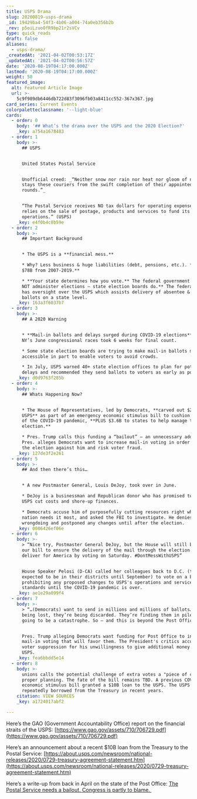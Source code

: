 ```yaml
---
title: USPS Drama
slug: 20200819-usps-drama
_id: 19429ba4-54f3-4b06-a004-74a0eb356b2b
_rev: p5oiLzuoOfR9bp21r2sVCv
type: quick_reads
draft: false
aliases:
  - usps-drama/
_createdAt: '2021-04-02T00:53:17Z'
_updatedAt: '2021-04-02T00:56:57Z'
date: '2020-08-19T04:17:00.000Z'
lastmod: '2020-08-19T04:17:00.000Z'
weight: 50
featured_image:
  alt: Featured Article Image
  url: >-
    5c9f989db6446db722d83f3096fb03a8411cc552-367x367.jpg
card_series: Current Events
colorpaletteclassname: '--light-blue'
cards:
  - order: 0
    body: '## What’s the drama over the USPS and the 2020 Election?'
    _key: a754a1678483
  - order: 1
    body: >-
      ## USPS


      United States Postal Service


      Unofficial creed: _“Neither snow nor rain nor heat nor gloom of night
      stays these couriers from the swift completion of their appointed
      rounds.”_


      “The Postal Service receives NO tax dollars for operating expenses and
      relies on the sale of postage, products and services to fund its
      operations.” (USPS)
    _key: e4f0b4c8b59e
  - order: 2
    body: >-
      ## Important Background


      * The USPS is a **financial mess.**

      * Why? Less business & huge liabilities (debt, pensions, etc.). **It lost
      $78B from 2007-2019.**

      * **Your state determines how you vote.** The federal government **DOES
      NOT administer elections – state election boards do.** The federal gov’t
      has oversight over the USPS which assists delivery of absentee & mail-in
      ballots on a state level.
    _key: 163a3f6037b7
  - order: 3
    body: >-
      ## A 2020 Warning


      * **Mail-in ballots and delays surged during COVID-19 elections**; Two of
      NY’s June congressional races took 6 weeks for final count.

      * Some state election boards are trying to make mail-in ballots more
      accessible in part to enable voters to avoid crowds.

      * In July, USPS warned 40+ state election offices to plan for potential
      delays and recommended they send ballots to voters as early as possible.
    _key: d0d9763f285b
  - order: 4
    body: >-
      ## Whats Happening Now?


      * The House of Representatives, led by Democrats, **carved out $25B for
      USPS** as part of an emergency economic stimulus bill to cushion the blow
      of the COVID-19 pandemic, **PLUS $3.6B to states to help manage the
      election.**

      * Pres. Trump calls this funding a “bailout” – an unnecessary add-on.
      Pres. alleges Democrats want to increase mail-in voting in order to tilt
      the election against him and risk voter fraud.
    _key: 127de3f2e261
  - order: 5
    body: >-
      ## And then there’s this…


      * A new Postmaster General, Louis DeJoy, took over in June.

      * DeJoy is a businessman and Republican donor who has promised to help
      USPS cut costs and shore-up finances.

      * Democrats accuse him of purposefully cutting resources right when the
      nation needs it most, and asked the FBI to investigate. He denies any
      wrongdoing and postponed any changes until after the election.
    _key: 0086426ef06e
  - order: 6
    body: >-
      > “Nice try, Postmaster General DeJoy, but the House will still be passing
      our bill to ensure the delivery of the mail through the election. We will
      deliver for America by voting on Saturday. #DontMessWithUSPS”


      House Speaker Pelosi (D-CA) called her colleagues back to D.C. (they were
      expected to be in their districts until September) to vote on a bill
      prohibiting any proposed changes to USPS's operations and service
      standards until the COVID-19 pandemic is over.
    _key: ae1e29a099f4
  - order: 7
    body: >-
      > “…(Democrats) want to send in millions and millions of ballots…They’re
      being lost, they’re being discarded. They’re finding them in piles. It’s
      going to be a catastrophe. So — and this is beyond the Post Office.”


      Pres. Trump alleging Democrats want funding for Post Office to increase
      mail-in voting that will favor them. The President's critics accuse him of
      voter suppression for his unwillingness to give additional money to the
      USPS.
    _key: fea6bbdd5e14
  - order: 8
    body: >-
      unions calls the potential challenge of extra votes a "piece of cake" with
      proper planning. The fate of the bill remains TBD. A previous COVID-19
      economic stimulus bill granted a $10B loan to the USPS. The USPS has
      repeatedly borrowed from the Treasury in recent years.
    citation: VIEW SOURCES
    _key: a1724017abf2

---
```

Here’s the GAO (Government Accountability Office) report on the financial straits of the USPS: [https://www.gao.gov/assets/710/706729.pdf](https://www.gao.gov/assets/710/706729.pdf)

Here’s an announcement about a recent $10B loan from the Treasury to the Postal Service: [https://about.usps.com/newsroom/national-releases/2020/0729-treasury-agreement-statement.htm](https://about.usps.com/newsroom/national-releases/2020/0729-treasury-agreement-statement.htm)

Here’s a write-up from back in April on the state of the Post Office: [The Postal Service needs a bailout. Congress is partly to blame. ](https://www.washingtonpost.com/business/2020/04/15/postal-service-bailout-congress/)